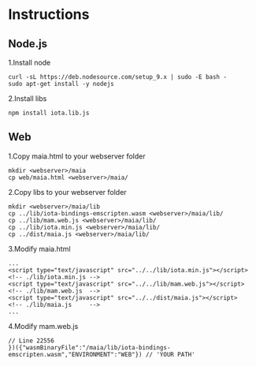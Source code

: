 # Instructions

## Node.js

1.Install node

    curl -sL https://deb.nodesource.com/setup_9.x | sudo -E bash -
    sudo apt-get install -y nodejs

2.Install libs

    npm install iota.lib.js

## Web

1.Copy maia.html to your webserver folder

    mkdir <webserver>/maia
    cp web/maia.html <webserver>/maia/

2.Copy libs to your webserver folder

    mkdir <webserver>/maia/lib
    cp ../lib/iota-bindings-emscripten.wasm <webserver>/maia/lib/
    cp ../lib/mam.web.js <webserver>/maia/lib/
    cp ../lib/iota.min.js <webserver>/maia/lib/
    cp ../dist/maia.js <webserver>/maia/lib/

3.Modify maia.html

    ...
	<script type="text/javascript" src="../../lib/iota.min.js"></script>  <!-- ./lib/iota.min.js -->
	<script type="text/javascript" src="../../lib/mam.web.js"></script>   <!-- ./lib/mam.web.js  -->
	<script type="text/javascript" src="../../dist/maia.js"></script>     <!-- ./lib/maia.js     -->
    ...

4.Modify mam.web.js

    // Line 22556
    })({"wasmBinaryFile":"/maia/lib/iota-bindings-emscripten.wasm","ENVIRONMENT":"WEB"}) // 'YOUR PATH'
